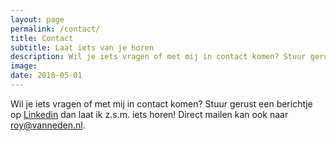 ```yaml
---
layout: page
permalink: /contact/
title: Contact
subtitle: Laat iets van je horen
description: Wil je iets vragen of met mij in contact komen? Stuur gerust een berichtje op Linkedin...
image: 
date: 2018-05-01
---
```


Wil je iets vragen of met mij in contact komen? Stuur gerust een berichtje op [Linkedin](https://www.linkedin.com/in/roy-van-neden-10549761/) dan laat ik z.s.m. iets horen! Direct mailen kan ook naar roy@vanneden.nl.